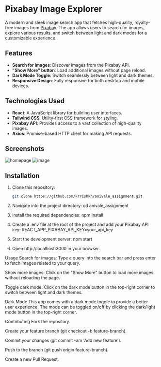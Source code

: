 # Pixabay Image Explorer

A modern and sleek image search app that fetches high-quality, royalty-free images from [Pixabay](https://pixabay.com/). The app allows users to search for images, explore various results, and switch between light and dark modes for a customizable experience.

## Features

- **Search for images**: Discover images from the Pixabay API.
- **"Show More" button**: Load additional images without page reload.
- **Dark Mode Toggle**: Switch seamlessly between light and dark themes.
- **Responsive Design**: Fully responsive for both desktop and mobile devices.

## Technologies Used

- **React**: A JavaScript library for building user interfaces.
- **Tailwind CSS**: Utility-first CSS framework for styling.
- **Pixabay API**: Provides access to a vast collection of high-quality images.
- **Axios**: Promise-based HTTP client for making API requests.

## Screenshots

![homepage](https://github.com/user-attachments/assets/a4f0ce96-0b70-4a27-90bd-383de4f02bd4)
![image](https://github.com/user-attachments/assets/494fc786-1b4c-4248-9663-142310edab00)


## Installation

1. Clone this repository:

   ```bash
   git clone https://github.com/krrishkh/anivale_assignment.git
   
2. Navigate into the project directory:
   cd anivale_assignment
   
4. Install the required dependencies:
   npm install

5. Create a .env file at the root of the project and add your Pixabay API key:
   REACT_APP_PIXABAY_API_KEY=your_api_key

6. Start the development server:
   npm start

7. Open http://localhost:3000 in your browser.




Usage
Search for images: Type a query into the search bar and press enter to fetch images related to your query.

Show more images: Click on the "Show More" button to load more images without reloading the page.

Toggle dark mode: Click on the dark mode button in the top-right corner to switch between light and dark themes.

Dark Mode
This app comes with a dark mode toggle to provide a better user experience. The mode can be toggled on/off by clicking the dark/light mode button in the top-right corner.



Contributing
Fork the repository.

Create your feature branch (git checkout -b feature-branch).

Commit your changes (git commit -am 'Add new feature').

Push to the branch (git push origin feature-branch).

Create a new Pull Request.





